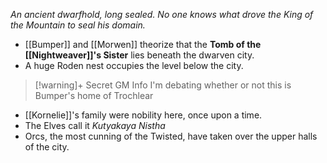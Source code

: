 *An ancient dwarfhold, long sealed.  No one knows what drove the King of the Mountain to seal his domain.*

- [[Bumper]] and [[Morwen]] theorize that the **Tomb of the [[Nightweaver]]'s Sister** lies beneath the dwarven city.
- A huge Roden nest occupies the level below the city.
> [!warning]+ Secret GM Info
> I'm debating whether or not this is Bumper's home of Trochlear
- [[Kornelie]]'s family were nobility here, once upon a time.
- The Elves call it *Kutyakaya Nistha*
- Orcs, the most cunning of the Twisted, have taken over the upper halls of the city.